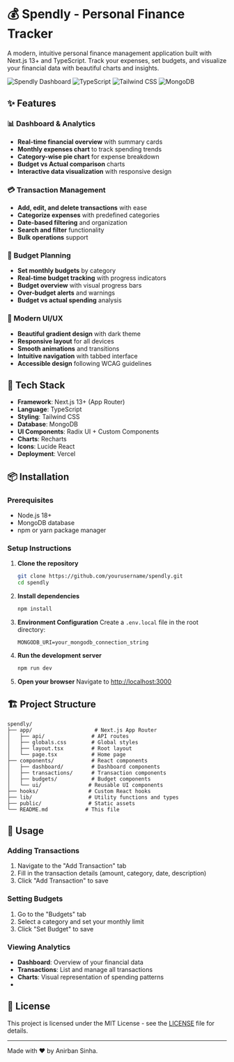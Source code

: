 # 💰 Spendly - Personal Finance Tracker

A modern, intuitive personal finance management application built with Next.js 13+ and TypeScript. Track your expenses, set budgets, and visualize your financial data with beautiful charts and insights.

![Spendly Dashboard](https://img.shields.io/badge/Next.js-13+-black?style=for-the-badge&logo=next.js)
![TypeScript](https://img.shields.io/badge/TypeScript-5.0-blue?style=for-the-badge&logo=typescript)
![Tailwind CSS](https://img.shields.io/badge/Tailwind_CSS-3.0-38B2AC?style=for-the-badge&logo=tailwind-css)
![MongoDB](https://img.shields.io/badge/MongoDB-6.0-47A248?style=for-the-badge&logo=mongodb)

## ✨ Features

### 📊 Dashboard & Analytics
- **Real-time financial overview** with summary cards
- **Monthly expenses chart** to track spending trends
- **Category-wise pie chart** for expense breakdown
- **Budget vs Actual comparison** charts
- **Interactive data visualization** with responsive design

### 💳 Transaction Management
- **Add, edit, and delete transactions** with ease
- **Categorize expenses** with predefined categories
- **Date-based filtering** and organization
- **Search and filter** functionality
- **Bulk operations** support

### 🎯 Budget Planning
- **Set monthly budgets** by category
- **Real-time budget tracking** with progress indicators
- **Budget overview** with visual progress bars
- **Over-budget alerts** and warnings
- **Budget vs actual spending** analysis

### 🎨 Modern UI/UX
- **Beautiful gradient design** with dark theme
- **Responsive layout** for all devices
- **Smooth animations** and transitions
- **Intuitive navigation** with tabbed interface
- **Accessible design** following WCAG guidelines

## 🚀 Tech Stack

- **Framework**: Next.js 13+ (App Router)
- **Language**: TypeScript
- **Styling**: Tailwind CSS
- **Database**: MongoDB
- **UI Components**: Radix UI + Custom Components
- **Charts**: Recharts
- **Icons**: Lucide React
- **Deployment**: Vercel

## 📦 Installation

### Prerequisites
- Node.js 18+ 
- MongoDB database
- npm or yarn package manager

### Setup Instructions

1. **Clone the repository**
   ```bash
   git clone https://github.com/yourusername/spendly.git
   cd spendly
   ```

2. **Install dependencies**
   ```bash
   npm install
   ```

3. **Environment Configuration**
   Create a `.env.local` file in the root directory:
   ```env
   MONGODB_URI=your_mongodb_connection_string
   ```

4. **Run the development server**
   ```bash
   npm run dev
   ```

5. **Open your browser**
   Navigate to [http://localhost:3000](http://localhost:3000)

## 🏗️ Project Structure

```
spendly/
├── app/                    # Next.js App Router
│   ├── api/               # API routes
│   ├── globals.css        # Global styles
│   ├── layout.tsx         # Root layout
│   └── page.tsx           # Home page
├── components/            # React components
│   ├── dashboard/         # Dashboard components
│   ├── transactions/      # Transaction components
│   ├── budgets/           # Budget components
│   └── ui/               # Reusable UI components
├── hooks/                # Custom React hooks
├── lib/                  # Utility functions and types
├── public/               # Static assets
└── README.md            # This file
```

## 📱 Usage

### Adding Transactions
1. Navigate to the "Add Transaction" tab
2. Fill in the transaction details (amount, category, date, description)
3. Click "Add Transaction" to save

### Setting Budgets
1. Go to the "Budgets" tab
2. Select a category and set your monthly limit
3. Click "Set Budget" to save

### Viewing Analytics
- **Dashboard**: Overview of your financial data
- **Transactions**: List and manage all transactions
- **Charts**: Visual representation of spending patterns
- 

## 📄 License

This project is licensed under the MIT License - see the [LICENSE](LICENSE) file for details.

---

Made with ❤️ by Anirban Sinha.
